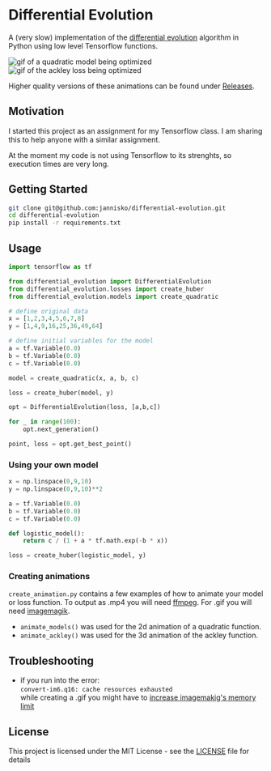 # Differential Evolution

A (very slow) implementation of the [differential evolution](https://en.wikipedia.org/wiki/Differential_evolution) algorithm in Python using low level Tensorflow functions.


![gif of a quadratic model being optimized](animations/quadratic_models.gif)
![gif of the ackley loss being optimized](animations/ackley_optimization.gif)

Higher quality versions of these animations can be found under [Releases](https://github.com/jannisko/differential-evolution/releases).

## Motivation

I started this project as an assignment for my Tensorflow class. I am sharing this to help anyone with a similar assignment.

At the moment my code is not using Tensorflow to its strenghts, so execution times are very long.


## Getting Started

```bash
git clone git@github.com:jannisko/differential-evolution.git
cd differential-evolution
pip install -r requirements.txt
```

## Usage

```python
import tensorflow as tf

from differential_evolution import DifferentialEvolution
from differential_evolution.losses import create_huber
from differential_evolution.models import create_quadratic

# define original data
x = [1,2,3,4,5,6,7,8]
y = [1,4,9,16,25,36,49,64]

# define initial variables for the model
a = tf.Variable(0.0)
b = tf.Variable(0.0)
c = tf.Variable(0.0)

model = create_quadratic(x, a, b, c)

loss = create_huber(model, y)

opt = DifferentialEvolution(loss, [a,b,c])

for _ in range(100):
    opt.next_generation()

point, loss = opt.get_best_point()
```

### Using your own model
```python
x = np.linspace(0,9,10)
y = np.linspace(0,9,10)**2

a = tf.Variable(0.0)
b = tf.Variable(0.0)
c = tf.Variable(0.0)

def logistic_model():
    return c / (1 + a * tf.math.exp(-b * x))

loss = create_huber(logistic_model, y)
```

### Creating animations

```create_animation.py``` contains a few examples of how to animate your model or loss function. To output as .mp4 you will need [ffmpeg](https://www.ffmpeg.org/). For .gif you will need [imagemagik](https://imagemagick.org/index.php).

- ```animate_models()``` was used for the 2d animation of a quadratic function.
- ```animate_ackley()``` was used for the 3d animation of the ackley function.


## Troubleshooting

- if you run into the error: \
```convert-im6.q16: cache resources exhausted```\
while creating a .gif you might have to [increase imagemakig's memory limit](https://github.com/ImageMagick/ImageMagick/issues/396)

## License

This project is licensed under the MIT License - see the [LICENSE](LICENSE) file for details
